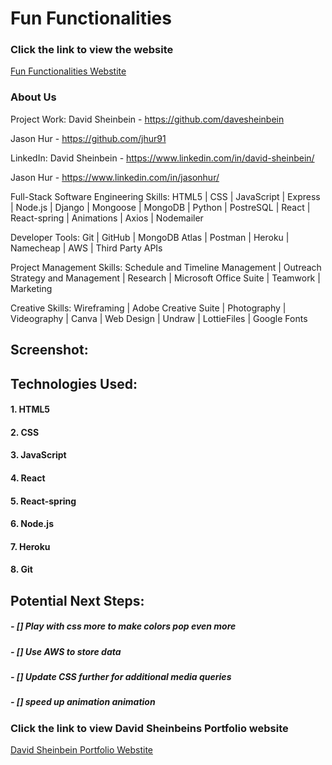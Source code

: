# **Fun Functionalities**

### Click the link to view the website

[Fun Functionalities Webstite](http://www.davidsheinbeinportfolio.com/)

### About Us

Project Work:
David Sheinbein - https://github.com/davesheinbein

Jason Hur - https://github.com/jhur91

LinkedIn:
David Sheinbein - https://www.linkedin.com/in/david-sheinbein/

Jason Hur - https://www.linkedin.com/in/jasonhur/

Full-Stack Software Engineering Skills:
HTML5 | CSS | JavaScript | Express | Node.js | Django | Mongoose | MongoDB | Python | PostreSQL | React | React-spring | Animations | Axios | Nodemailer

Developer Tools:
Git | GitHub | MongoDB Atlas | Postman | Heroku | Namecheap | AWS | Third Party APIs

Project Management Skills:
Schedule and Timeline Management | Outreach Strategy and Management | Research | Microsoft Office Suite | Teamwork | Marketing

Creative Skills:
Wireframing | Adobe Creative Suite | Photography | Videography | Canva | Web Design | Undraw | LottieFiles | Google Fonts

## Screenshot:

<!-- ![Home Page Sceenshot](screenshots/portfolio-screenshot.png)

[Home Page Sceenshot](https://imgur.com/UE1XA40) -->

## Technologies Used:

#### 1. HTML5

#### 2. CSS

#### 3. JavaScript

#### 4. React

#### 5. React-spring

#### 6. Node.js

#### 7. Heroku

#### 8. Git

## Potential Next Steps:

##### - [] Play with css more to make colors pop even more

##### - [] Use AWS to store data

##### - [] Update CSS further for additional media queries

##### - [] speed up animation animation

### Click the link to view David Sheinbeins Portfolio website

[David Sheinbein Portfolio Webstite](http://www.davidsheinbeinportfolio.com/)

<!-- [Jason Hur Portfolio Webstite]()  -->
